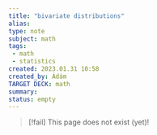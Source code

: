 ```yaml
---
title: "bivariate distributions"
alias: 
type: note
subject: math
tags:
 - math
 - statistics
created: 2023.01.31 10:58
created_by: Ádám
TARGET DECK: math
summary: 
status: empty
---
```

> [!fail] This page does not exist (yet)!